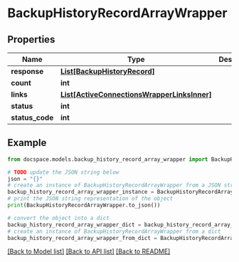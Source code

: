# BackupHistoryRecordArrayWrapper


## Properties

Name | Type | Description | Notes
------------ | ------------- | ------------- | -------------
**response** | [**List[BackupHistoryRecord]**](BackupHistoryRecord.md) |  | [optional] 
**count** | **int** |  | [optional] 
**links** | [**List[ActiveConnectionsWrapperLinksInner]**](ActiveConnectionsWrapperLinksInner.md) |  | [optional] 
**status** | **int** |  | [optional] 
**status_code** | **int** |  | [optional] 

## Example

```python
from docspace.models.backup_history_record_array_wrapper import BackupHistoryRecordArrayWrapper

# TODO update the JSON string below
json = "{}"
# create an instance of BackupHistoryRecordArrayWrapper from a JSON string
backup_history_record_array_wrapper_instance = BackupHistoryRecordArrayWrapper.from_json(json)
# print the JSON string representation of the object
print(BackupHistoryRecordArrayWrapper.to_json())

# convert the object into a dict
backup_history_record_array_wrapper_dict = backup_history_record_array_wrapper_instance.to_dict()
# create an instance of BackupHistoryRecordArrayWrapper from a dict
backup_history_record_array_wrapper_from_dict = BackupHistoryRecordArrayWrapper.from_dict(backup_history_record_array_wrapper_dict)
```
[[Back to Model list]](../README.md#documentation-for-models) [[Back to API list]](../README.md#documentation-for-api-endpoints) [[Back to README]](../README.md)



